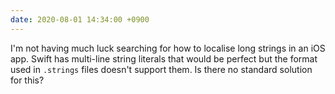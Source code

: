```yaml
---
date: 2020-08-01 14:34:00 +0900
---
```


I'm not having much luck searching for how to localise long strings in an iOS app. Swift has multi-line string literals that would be perfect but the format used in `.strings` files doesn't support them. Is there no standard solution for this?
